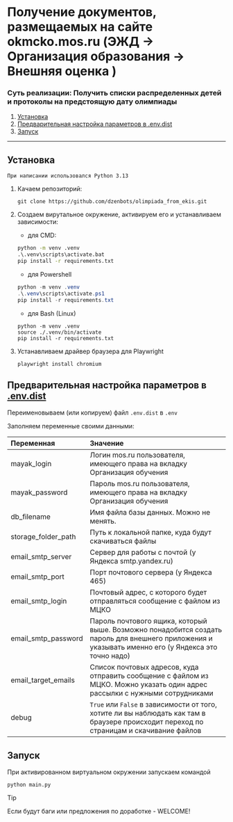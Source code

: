 # Получение документов, размещаемых на сайте okmcko.mos.ru (ЭЖД &rarr; Организация образования &rarr; Внешняя оценка )

### Суть реализации: Получить списки распределенных детей и протоколы на предстоящую дату олимпиады

1. [Установка](#установка)
2. [Предварительная настройка параметров в .env.dist](#предварительная-настройка)
3. [Запуск](#запуск)

---

## Установка

    При написании использовался Python 3.13

1. Качаем репозиторий:
    ```shell
    git clone https://github.com/dzenbots/olimpiada_from_ekis.git
    ```
2. Создаем вирутальное окружение, активируем его и устанавливаем зависимости:

    - для CMD:
    ```cmd
    python -m venv .venv
    .\.venv\scripts\activate.bat
    pip install -r requirements.txt
    ```
    - для Powershell
    ```powershell
    python -m venv .venv
    .\.venv\scripts\activate.ps1
    pip install -r requirements.txt
    ```
    - для Bash (Linux)
    ```shell
    python -m venv .venv
    source ./.venv/bin/activate
    pip install -r requirements.txt
    ```

3. Устанавливаем драйвер браузера для Playwright

    ```shell
    playwright install chromium
    ```

## Предварительная настройка параметров в [.env.dist](.env.dist)

Переименовываем (или копируем) файл `.env.dist` в `.env`

Заполняем переменные своими данными:

| Переменная          | Значение                                                                                                                                            |
|:--------------------|:----------------------------------------------------------------------------------------------------------------------------------------------------|
| mayak_login         | Логин mos.ru пользователя, имеющего права на вкладку Организация обучения                                                                           | 
| mayak_password      | Пароль mos.ru пользователя, имеющего права на вкладку Организация обучения                                                                          |
| db_filename         | Имя файла базы данных. Можно не менять.                                                                                                             |
| storage_folder_path | Путь к локальной папке, куда будут скачиваться файлы                                                                             |
| email_smtp_server   | Сервер для работы с почтой (у Яндекса smtp.yandex.ru)                                                                                               |
| email_smtp_port     | Порт почтового сервера (у Яндекса 465)                                                                                                              |
| email_smtp_login    | Почтовый адрес, с которого будет отправляться сообщение с файлом из МЦКО                                                                            |
| email_smtp_password | Пароль почтового ящика, который выше. Возможно понадобится создать пароль для внешнего приложения и указывать именно его (у Яндекса это точно надо) |
| email_target_emails | Список почтовых адресов, куда отправить сообщение с файлом из МЦКО. Можно указать один адрес рассылки с нужными сотрудниками                        |
| debug               | `True` или `False` в зависимости от того, хотите ли вы наблюдать как там в браузере происходит переход по страницам и скачивание файлов             |

## Запуск

При активированном виртуальном окружении запускаем командой

```shell
python main.py
```

> [!TIP]
> Если будут баги или предложения по доработке - WELCOME!

